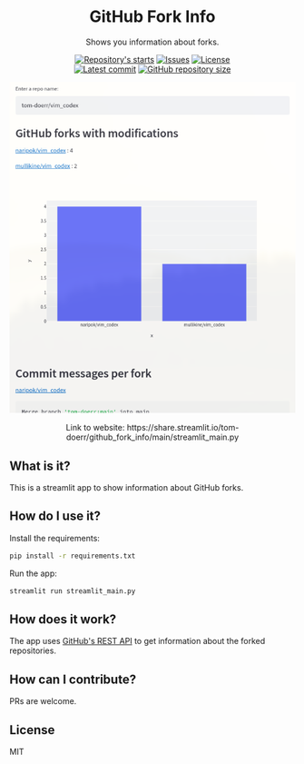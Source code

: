<h1 align="center">GitHub Fork Info</h1>

<p align="center">
    Shows you information about forks.
</p>

<p align="center">
    <a href="https://github.com/tom-doerr/github_fork_info/stargazers"
        ><img
            src="https://img.shields.io/github/stars/tom-doerr/github_fork_info?colorA=2c2837&colorB=c9cbff&style=for-the-badge&logo=starship style=flat-square"
            alt="Repository's starts"
    /></a>
    <a href="https://github.com/tom-doerr/github_fork_info/issues"
        ><img
            src="https://img.shields.io/github/issues-raw/tom-doerr/github_fork_info?colorA=2c2837&colorB=f2cdcd&style=for-the-badge&logo=starship style=flat-square"
            alt="Issues"
    /></a>
    <a href="https://github.com/tom-doerr/github_fork_info/blob/main/LICENSE"
        ><img
            src="https://img.shields.io/github/license/tom-doerr/github_fork_info?colorA=2c2837&colorB=b5e8e0&style=for-the-badge&logo=starship style=flat-square"
            alt="License"
    /><br />
    <a href="https://github.com/tom-doerr/github_fork_info/commits/main"
		><img
			src="https://img.shields.io/github/last-commit/tom-doerr/github_fork_info/main?colorA=2c2837&colorB=ddb6f2&style=for-the-badge&logo=starship style=flat-square"
			alt="Latest commit"
    /></a>
    <a href="https://github.com/tom-doerr/github_fork_info"
        ><img
            src="https://img.shields.io/github/repo-size/tom-doerr/github_fork_info?colorA=2c2837&colorB=89DCEB&style=for-the-badge&logo=starship style=flat-square"
            alt="GitHub repository size"
    /></a>
</p>

<p align="center">
    <img src='https://github.com/tom-doerr/github_fork_info/raw/main/screenshot.png'>
    <p align="center">
        Link to website: https://share.streamlit.io/tom-doerr/github_fork_info/main/streamlit_main.py
    </p>
</p>




## What is it?
This is a streamlit app to show information about GitHub forks.
## How do I use it?
Install the requirements:
```sh
pip install -r requirements.txt
```
Run the app:
```sh
streamlit run streamlit_main.py
```
## How does it work?
The app uses [GitHub's REST API](https://developer.github.com/v3/) to get information about the forked repositories.

## How can I contribute?
PRs are welcome.

## License
MIT

